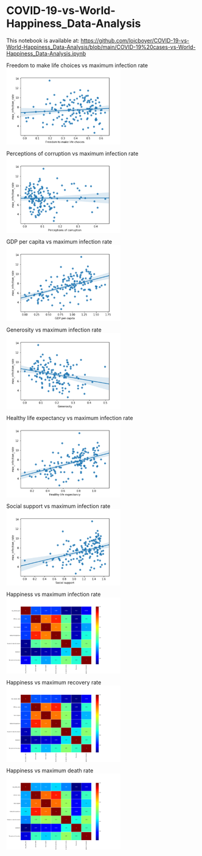 # COVID-19-vs-World-Happiness_Data-Analysis


This notebook is available at: https://github.com/loicboyer/COVID-19-vs-World-Happiness_Data-Analysis/blob/main/COVID-19%20cases-vs-World-Happiness_Data-Analysis.ipynb


Freedom to make life choices vs maximum infection rate
<img src="https://github.com/loicboyer/COVID-19-vs-World-Happiness_Data-Analysis/blob/main/img/FreedomConfirmed.png" width=300, align="center">

Perceptions of corruption vs maximum infection rate
<img src="https://raw.githubusercontent.com/loicboyer/COVID-19-vs-World-Happiness_Data-Analysis/main/img/CorruptionConfirmed.png" width=300, align="center">

GDP per capita vs maximum infection rate
<img src="https://github.com/loicboyer/COVID-19-vs-World-Happiness_Data-Analysis/blob/main/img/GDPConfirmed.png" width=300, align="center">

Generosity vs maximum infection rate
<img src="https://github.com/loicboyer/COVID-19-vs-World-Happiness_Data-Analysis/blob/main/img/GenerosityConfirmed.png" width=300, align="center">

Healthy life expectancy vs maximum infection rate
<img src="https://github.com/loicboyer/COVID-19-vs-World-Happiness_Data-Analysis/blob/main/img/LifeConfirmed.png" width=300, align="center">

Social support vs maximum infection rate
<img src="https://github.com/loicboyer/COVID-19-vs-World-Happiness_Data-Analysis/blob/main/img/SocialConfirmed.png" width=300, align="center">

Happiness vs maximum infection rate 
<img src="https://github.com/loicboyer/COVID-19-vs-World-Happiness_Data-Analysis/blob/main/img/heatmapconfirmed.png" width=300, align="center">

Happiness vs maximum recovery rate
<img src="https://github.com/loicboyer/COVID-19-vs-World-Happiness_Data-Analysis/blob/main/img/heatmaprecoveries.png" width=300, align="center">

Happiness vs maximum death rate
<img src="https://github.com/loicboyer/COVID-19-vs-World-Happiness_Data-Analysis/blob/main/img/heatmapdeaths.png" width=300, align="center">
